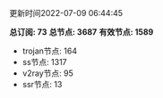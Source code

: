 更新时间2022-07-09 06:44:45

**总订阅: 73**
**总节点: 3687**
**有效节点: 1589**
- trojan节点: 164
- ss节点: 1317
- v2ray节点: 95
- ssr节点: 13
